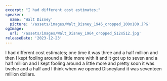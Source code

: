 ```yaml
---
excerpt: "I had different cost estimates;"
speaker:
  name: 'Walt Disney'
  picture: '/assets/images/Walt_Disney_1946_cropped_100x100.JPG'
ogImage:
  url: '/assets/images/Walt_Disney_1964_cropped_512x512.jpg'
releaseDate: '2023-12-23'
---
```


I had different cost estimates; one time it was three and a half million and then I kept fooling around a little more with it and it got up to seven and a half million and I kept fooling around a little more and pretty soon it was twelve and a half and I think when we opened Disneyland it was seventeen million dollars.
